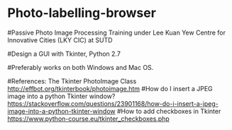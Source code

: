 
# Photo-labelling-browser

#Passive Photo Image Processing Training under Lee Kuan Yew Centre for Innovative Cities (LKY CIC) at SUTD

#Design a GUI with Tkinter, Python 2.7

#Preferably works on both Windows and Mac OS.

#References: The Tkinter PhotoImage Class http://effbot.org/tkinterbook/photoimage.htm
#How do I insert a JPEG image into a python Tkinter window? https://stackoverflow.com/questions/23901168/how-do-i-insert-a-jpeg-image-into-a-python-tkinter-window
#How to add checkboxes in Tkinter https://www.python-course.eu/tkinter_checkboxes.php
